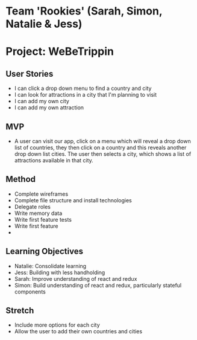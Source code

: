 # Team 'Rookies' (Sarah, Simon, Natalie & Jess)

# Project: WeBeTrippin


## User Stories
- I can click a drop down menu to find a country and city
- I can look for attractions in a city that I'm planning to visit
- I can add my own city
- I can add my own attraction

## MVP
- A user can visit our app, click on a menu which will reveal a drop down list of countries, they then click on a country and this reveals another drop down list cities. The user then selects a city, which shows a list of attractions available in that city.

## Method
- Complete wireframes
- Complete file structure and install technologies
- Delegate roles
- Write memory data
- Write first feature tests
- Write first feature
- 

## Learning Objectives
- Natalie: Consolidate learning
- Jess: Building with less handholding
- Sarah: Improve understanding of react and redux
- Simon: Build understanding of react and redux, particularly stateful components


## Stretch 
- Include more options for each city
- Allow the user to add their own countries and cities
